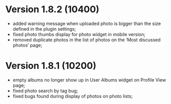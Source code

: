 # Version 1.8.2 (10400)
- added warning message when uploaded photo is bigger than the size defined in the plugin settings;
- fixed photo thumbs display for photo widget in mobile version;
- removed duplicate photos in the list of photos on the ‘Most discussed photos’ page;

# Version 1.8.1 (10200)
- empty albums no longer show up in User Albums widget on Profile View page;
- fixed photo search by tag bug;
- fixed bugs found during display of photos on photo lists;